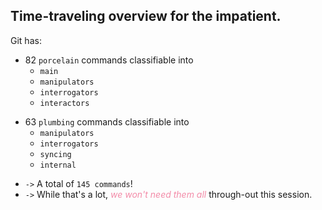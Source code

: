 <!-- new_lines: 6 -->

## Time-traveling overview for the impatient.

<!-- pause -->
<!-- new_line -->

Git has:

<!-- new_line -->
<!-- incremental_lists: true -->

- 82 `porcelain` commands classifiable into
  - `main`
  - `manipulators`
  - `interrogators`
  - `interactors`

<!-- new_line -->

- 63 `plumbing` commands classifiable into
  - `manipulators`
  - `interrogators`
  - `syncing`
  - `internal`

<!-- new_line -->

- `->` A total of `145 commands`!
- `->` While that's a lot, _<span style="color:#f38ba8;">we won't need them
  all</span>_ through-out this session.

<!-- incremental_lists: false -->
